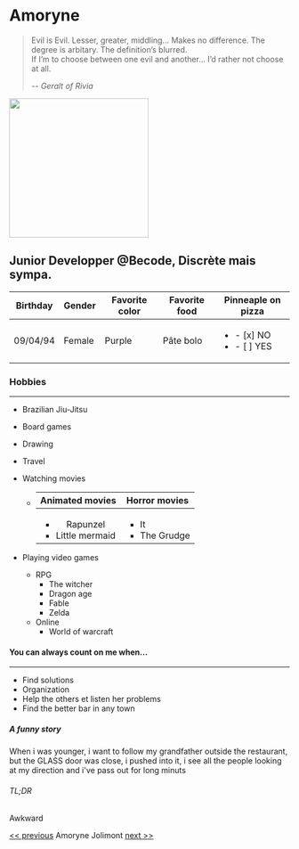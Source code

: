 
# Amoryne 

> Evil is Evil. Lesser, greater, middling… Makes no difference. The degree is arbitary. The definition’s blurred.   
If I’m to choose between one evil and another… I’d rather not choose at all.
>
> -- <cite>Geralt of Rivia</cite>



<img src="https://media-exp1.licdn.com/dms/image/C5603AQEDmUs3n6hdig/profile-displayphoto-shrink_800_800/0/1591164218251?e=1649289600&v=beta&t=UK6zvRj1rah1CNRjTxafUhjJRZEigQtIBq-j0vvTY1w" width="250" height="250">

## Junior Developper @Becode, Discrète mais sympa.



| Birthday  | Gender   | Favorite color  | Favorite food  | Pinneaple on pizza  |
|:---------:|----------|-----------------|----------------|---------------------|
| 09/04/94  |  Female  |    Purple       |     Pâte bolo  | <ul><li>- [x] NO</li><li>- [ ] YES</li></ul> | 


### Hobbies
-------------------------

* Brazilian Jiu-Jitsu
* Board games
* Drawing
* Travel
* Watching movies

   * |       Animated movies       |                       Horror movies |
     |:---------------------------:|-------------------------------------|
     |<ul><li>Rapunzel</li><li>Little mermaid</li></ul> | <ul><li>It</li><li>The Grudge</li></ul>
       
* Playing video games

   * RPG 
       - The witcher
       - Dragon age
       - Fable
       - Zelda
   * Online 
       - World of warcraft


#### You can always count on me when...
------------------------------------------


- Find solutions   
- Organization 
- Help the others et listen her problems
- Find the better bar in any town

##### A funny story



When i was younger, i want to follow my grandfather outside the restaurant, but the GLASS door was close, i pushed into it, i see all the people looking at my direction and i've pass out for long minuts

###### TL;DR

Awkward

<p align="center">

[<< previous](https://github.com/Amandinecarpi/Markdown-perso)  Amoryne Jolimont  [next >>](https://github.com/Nymphadorart/Challenge-Markdown)

</p>






